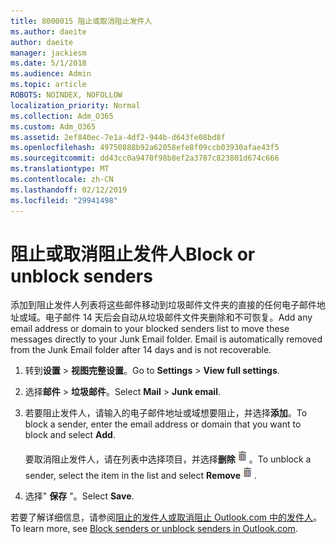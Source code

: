 ```yaml
---
title: 8000015 阻止或取消阻止发件人
ms.author: daeite
author: daeite
manager: jackiesm
ms.date: 5/1/2018
ms.audience: Admin
ms.topic: article
ROBOTS: NOINDEX, NOFOLLOW
localization_priority: Normal
ms.collection: Adm_O365
ms.custom: Adm_O365
ms.assetid: 2ef840ec-7e1a-4df2-944b-d643fe08bd8f
ms.openlocfilehash: 49750888b92a62058efe8f09ccb03930afae43f5
ms.sourcegitcommit: dd43cc0a9470f98b8ef2a3787c823801d674c666
ms.translationtype: MT
ms.contentlocale: zh-CN
ms.lasthandoff: 02/12/2019
ms.locfileid: "29941498"
---
```

# <a name="block-or-unblock-senders"></a><span data-ttu-id="f2c47-102">阻止或取消阻止发件人</span><span class="sxs-lookup"><span data-stu-id="f2c47-102">Block or unblock senders</span></span>

<span data-ttu-id="f2c47-p101">添加到阻止发件人列表将这些邮件移动到垃圾邮件文件夹的直接的任何电子邮件地址或域。电子邮件 14 天后会自动从垃圾邮件文件夹删除和不可恢复。</span><span class="sxs-lookup"><span data-stu-id="f2c47-p101">Add any email address or domain to your blocked senders list to move these messages directly to your Junk Email folder. Email is automatically removed from the Junk Email folder after 14 days and is not recoverable.</span></span>
  
1. <span data-ttu-id="f2c47-105">转到**设置** \> **视图完整设置**。</span><span class="sxs-lookup"><span data-stu-id="f2c47-105">Go to **Settings** \> **View full settings**.</span></span> 
    
2. <span data-ttu-id="f2c47-106">选择**邮件** \> **垃圾邮件**。</span><span class="sxs-lookup"><span data-stu-id="f2c47-106">Select **Mail** \> **Junk email**.</span></span> 
    
3. <span data-ttu-id="f2c47-107">若要阻止发件人，请输入的电子邮件地址或域想要阻止，并选择**添加**。</span><span class="sxs-lookup"><span data-stu-id="f2c47-107">To block a sender, enter the email address or domain that you want to block and select **Add**.</span></span> 
    
    <span data-ttu-id="f2c47-108">要取消阻止发件人，请在列表中选择项目，并选择**删除**![删除](media/deb47846-8483-4f9d-813a-fc8fe288b583.png)。</span><span class="sxs-lookup"><span data-stu-id="f2c47-108">To unblock a sender, select the item in the list and select **Remove**![Delete](media/deb47846-8483-4f9d-813a-fc8fe288b583.png).</span></span>
    
4. <span data-ttu-id="f2c47-109">选择" **保存** "。</span><span class="sxs-lookup"><span data-stu-id="f2c47-109">Select **Save**.</span></span> 
    
<span data-ttu-id="f2c47-110">若要了解详细信息，请参阅[阻止的发件人或取消阻止 Outlook.com 中的发件人](https://go.microsoft.com/fwlink/p/?linkid=873133)。</span><span class="sxs-lookup"><span data-stu-id="f2c47-110">To learn more, see [Block senders or unblock senders in Outlook.com](https://go.microsoft.com/fwlink/p/?linkid=873133).</span></span>
  

